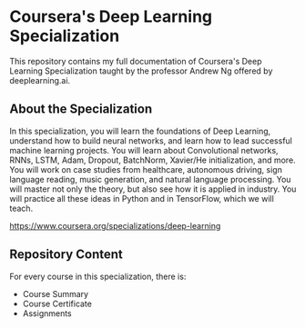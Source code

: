 # Coursera's Deep Learning Specialization
<p> This repository contains my full documentation of Coursera's Deep Learning Specialization taught by the professor Andrew Ng offered by deeplearning.ai. </p>
<h2> About the Specialization </h2>
<p> In this specialization, you will learn the foundations of Deep Learning, understand how to build neural networks, and learn how to lead successful machine learning projects. You will learn about Convolutional networks, RNNs, LSTM, Adam, Dropout, BatchNorm, Xavier/He initialization, and more. You will work on case studies from healthcare, autonomous driving, sign language reading, music generation, and natural language processing. You will master not only the theory, but also see how it is applied in industry. You will practice all these ideas in Python and in TensorFlow, which we will teach.</p>

https://www.coursera.org/specializations/deep-learning

<h2> Repository Content </h2>
<p> For every course in this specialization, there is:</p>
<ul>
<li>  Course Summary </li>
<li>  Course Certificate </li>
<li>  Assignments </li>
</ul>
